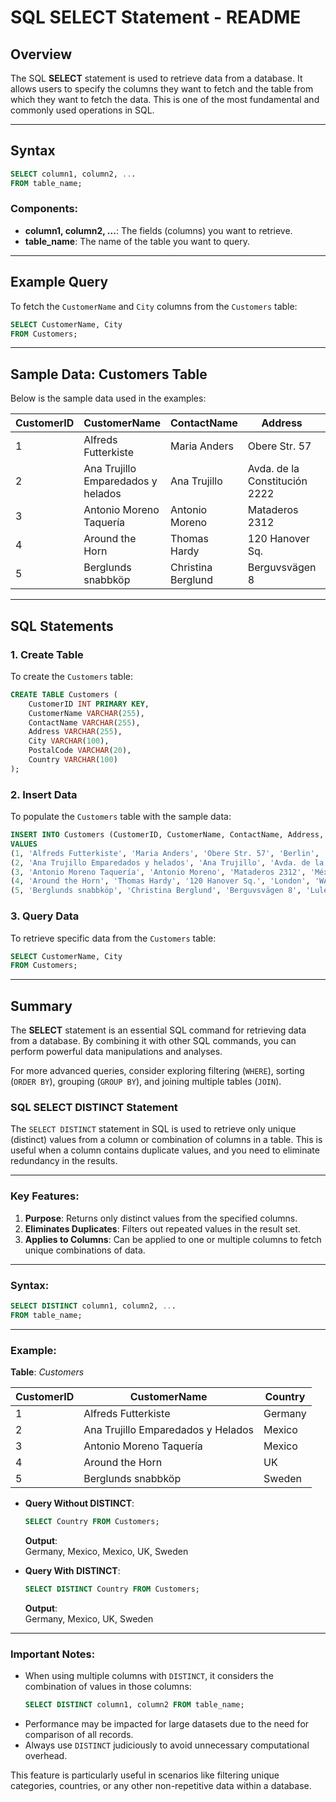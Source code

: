 # SQL SELECT Statement - README

## Overview
The SQL **SELECT** statement is used to retrieve data from a database. It allows users to specify the columns they want to fetch and the table from which they want to fetch the data. This is one of the most fundamental and commonly used operations in SQL.

---

## Syntax
```sql
SELECT column1, column2, ...
FROM table_name;
```

### Components:
- **column1, column2, ...**: The fields (columns) you want to retrieve.
- **table_name**: The name of the table you want to query.

---

## Example Query
To fetch the `CustomerName` and `City` columns from the `Customers` table:
```sql
SELECT CustomerName, City
FROM Customers;
```

---

## Sample Data: Customers Table
Below is the sample data used in the examples:

| CustomerID | CustomerName                       | ContactName        | Address                | City       | PostalCode | Country   |
|------------|------------------------------------|--------------------|------------------------|------------|------------|-----------|
| 1          | Alfreds Futterkiste               | Maria Anders       | Obere Str. 57          | Berlin     | 12209      | Germany   |
| 2          | Ana Trujillo Emparedados y helados| Ana Trujillo       | Avda. de la Constitución 2222 | México D.F. | 05021      | Mexico    |
| 3          | Antonio Moreno Taquería           | Antonio Moreno     | Mataderos 2312         | México D.F.| 05023      | Mexico    |
| 4          | Around the Horn                   | Thomas Hardy       | 120 Hanover Sq.        | London     | WA1 1DP    | UK        |
| 5          | Berglunds snabbköp                | Christina Berglund | Berguvsvägen 8         | Luleå      | S-958 22   | Sweden    |

---

## SQL Statements

### 1. Create Table
To create the `Customers` table:
```sql
CREATE TABLE Customers (
    CustomerID INT PRIMARY KEY,
    CustomerName VARCHAR(255),
    ContactName VARCHAR(255),
    Address VARCHAR(255),
    City VARCHAR(100),
    PostalCode VARCHAR(20),
    Country VARCHAR(100)
);
```

### 2. Insert Data
To populate the `Customers` table with the sample data:
```sql
INSERT INTO Customers (CustomerID, CustomerName, ContactName, Address, City, PostalCode, Country)
VALUES
(1, 'Alfreds Futterkiste', 'Maria Anders', 'Obere Str. 57', 'Berlin', '12209', 'Germany'),
(2, 'Ana Trujillo Emparedados y helados', 'Ana Trujillo', 'Avda. de la Constitución 2222', 'México D.F.', '05021', 'Mexico'),
(3, 'Antonio Moreno Taquería', 'Antonio Moreno', 'Mataderos 2312', 'México D.F.', '05023', 'Mexico'),
(4, 'Around the Horn', 'Thomas Hardy', '120 Hanover Sq.', 'London', 'WA1 1DP', 'UK'),
(5, 'Berglunds snabbköp', 'Christina Berglund', 'Berguvsvägen 8', 'Luleå', 'S-958 22', 'Sweden');
```

### 3. Query Data
To retrieve specific data from the `Customers` table:
```sql
SELECT CustomerName, City
FROM Customers;
```

---

## Summary
The **SELECT** statement is an essential SQL command for retrieving data from a database. By combining it with other SQL commands, you can perform powerful data manipulations and analyses.

For more advanced queries, consider exploring filtering (`WHERE`), sorting (`ORDER BY`), grouping (`GROUP BY`), and joining multiple tables (`JOIN`).
### **SQL SELECT DISTINCT Statement**

The `SELECT DISTINCT` statement in SQL is used to retrieve only unique (distinct) values from a column or combination of columns in a table. This is useful when a column contains duplicate values, and you need to eliminate redundancy in the results.

---

### **Key Features:**
1. **Purpose**: Returns only distinct values from the specified columns.
2. **Eliminates Duplicates**: Filters out repeated values in the result set.
3. **Applies to Columns**: Can be applied to one or multiple columns to fetch unique combinations of data.

---

### **Syntax:**
```sql
SELECT DISTINCT column1, column2, ...
FROM table_name;
```

---

### **Example:**

**Table**: *Customers*

| CustomerID | CustomerName                   | Country  |
|------------|--------------------------------|----------|
| 1          | Alfreds Futterkiste           | Germany  |
| 2          | Ana Trujillo Emparedados y Helados | Mexico |
| 3          | Antonio Moreno Taquería       | Mexico   |
| 4          | Around the Horn               | UK       |
| 5          | Berglunds snabbköp            | Sweden   |

- **Query Without DISTINCT**:
  ```sql
  SELECT Country FROM Customers;
  ```
  **Output**:  
  Germany, Mexico, Mexico, UK, Sweden  

- **Query With DISTINCT**:
  ```sql
  SELECT DISTINCT Country FROM Customers;
  ```
  **Output**:  
  Germany, Mexico, UK, Sweden  

---

### **Important Notes:**
- When using multiple columns with `DISTINCT`, it considers the combination of values in those columns:
  ```sql
  SELECT DISTINCT column1, column2 FROM table_name;
  ```
- Performance may be impacted for large datasets due to the need for comparison of all records.
- Always use `DISTINCT` judiciously to avoid unnecessary computational overhead. 

This feature is particularly useful in scenarios like filtering unique categories, countries, or any other non-repetitive data within a database.
